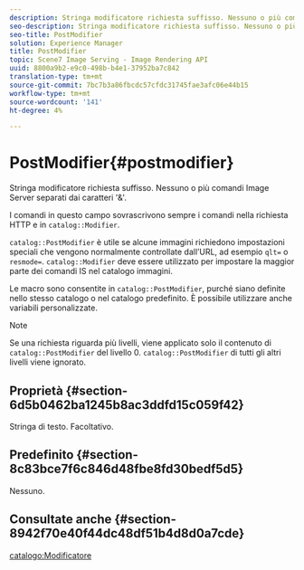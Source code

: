 ```yaml
---
description: Stringa modificatore richiesta suffisso. Nessuno o più comandi Image Server separati dai caratteri '&'.
seo-description: Stringa modificatore richiesta suffisso. Nessuno o più comandi Image Server separati dai caratteri '&'.
seo-title: PostModifier
solution: Experience Manager
title: PostModifier
topic: Scene7 Image Serving - Image Rendering API
uuid: 8800a9b2-e9c0-498b-b4e1-37952ba7c842
translation-type: tm+mt
source-git-commit: 7bc7b3a86fbcdc57cfdc31745fae3afc06e44b15
workflow-type: tm+mt
source-wordcount: '141'
ht-degree: 4%

---
```



# PostModifier{#postmodifier}

Stringa modificatore richiesta suffisso. Nessuno o più comandi Image Server separati dai caratteri &#39;&amp;&#39;.

I comandi in questo campo sovrascrivono sempre i comandi nella richiesta HTTP e in `catalog::Modifier`.

`catalog::PostModifier` è utile se alcune immagini richiedono impostazioni speciali che vengono normalmente controllate dall’URL, ad esempio  `qlt=` o  `resmode=`. `catalog::Modifier` deve essere utilizzato per impostare la maggior parte dei comandi IS nel catalogo immagini.

Le macro sono consentite in `catalog::PostModifier`, purché siano definite nello stesso catalogo o nel catalogo predefinito. È possibile utilizzare anche variabili personalizzate.

>[!NOTE]
>
>Se una richiesta riguarda più livelli, viene applicato solo il contenuto di `catalog::PostModifier` del livello 0. `catalog::PostModifier` di tutti gli altri livelli viene ignorato.

## Proprietà {#section-6d5b0462ba1245b8ac3ddfd15c059f42}

Stringa di testo. Facoltativo.

## Predefinito {#section-8c83bce7f6c846d48fbe8fd30bedf5d5}

Nessuno.

## Consultate anche {#section-8942f70e40f44dc48df51b4d8d0a7cde}

[catalogo:Modificatore](../../../../../../is-api/image-catalog/image-serving-api-ref/c-image-catalog-reference/c-image-svg-data-reference/c-image-data-reference/r-modifier-cat.md#reference-d2c6884b3a2248fab81a112d27969834)
